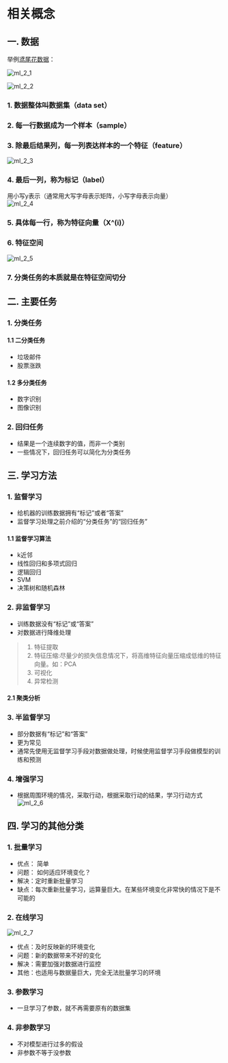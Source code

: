 # 相关概念

## 一. 数据
举例[鸢尾花数据]()：

![ml_2_1](https://s2.ax1x.com/2020/01/06/lymK0A.md.png)

![ml_2_2](https://s2.ax1x.com/2020/01/06/lynUgO.png)

### 1. 数据整体叫数据集（data set）
### 2. 每一行数据成为一个样本（sample）
### 3. 除最后结果列，每一列表达样本的一个特征（feature）
![ml_2_3](https://s2.ax1x.com/2020/01/06/lynHP0.md.png)
### 4. 最后一列，称为标记（label）
用小写y表示（通常用大写字母表示矩阵，小写字母表示向量）<br>
![ml_2_4](https://s2.ax1x.com/2020/01/06/lyumdA.png)
### 5. 具体每一行，称为特征向量（X^(i)）

### 6. 特征空间
![ml_2_5](https://s2.ax1x.com/2020/01/06/lyuQRf.md.png)

### 7. 分类任务的本质就是在特征空间切分

## 二. 主要任务
### 1. 分类任务
#### 1.1 二分类任务
* 垃圾邮件
* 股票涨跌

#### 1.2 多分类任务
* 数字识别
* 图像识别

### 2. 回归任务
* 结果是一个连续数字的值，而非一个类别
* 一些情况下，回归任务可以简化为分类任务

 
## 三. 学习方法

### 1. 监督学习
* 给机器的训练数据拥有“标记”或者“答案”
* 监督学习处理之前介绍的“分类任务”的“回归任务”

#### 1.1 监督学习算法
* k近邻
* 线性回归和多项式回归
* 逻辑回归
* SVM
* 决策树和随机森林

### 2.  非监督学习
* 训练数据没有“标记”或“答案”
* 对数据进行降维处理
> 1. 特征提取<br>
> 2. 特征压缩:尽量少的损失信息情况下，将高维特征向量压缩成低维的特征向量。如：PCA<br>
> 3. 可视化<br>
> 4. 异常检测

#### 2.1 聚类分析

### 3. 半监督学习
* 部分数据有“标记”和“答案”
* 更为常见
* 通常先使用无监督学习手段对数据做处理，时候使用监督学习手段做模型的训练和预测

### 4. 增强学习
* 根据周围环境的情况，采取行动，根据采取行动的结果，学习行动方式
![ml_2_6](https://s2.ax1x.com/2020/01/06/lyuNon.md.png)

## 四. 学习的其他分类
### 1. 批量学习
* 优点： 简单
* 问题： 如何适应环境变化？
* 解决：定时重新批量学习
* 缺点：每次重新批量学习，运算量巨大。在某些环境变化非常快的情况下是不可能的

### 2. 在线学习
![ml_2_7](https://s2.ax1x.com/2020/01/06/lyufW6.md.png)
* 优点：及时反映新的环境变化
* 问题：新的数据带来不好的变化
* 解决：需要加强对数据进行监控
* 其他：也适用与数据量巨大，完全无法批量学习的环境

### 3. 参数学习
* 一旦学习了参数，就不再需要原有的数据集

### 4. 非参数学习
* 不对模型进行过多的假设
* 非参数不等于没参数

